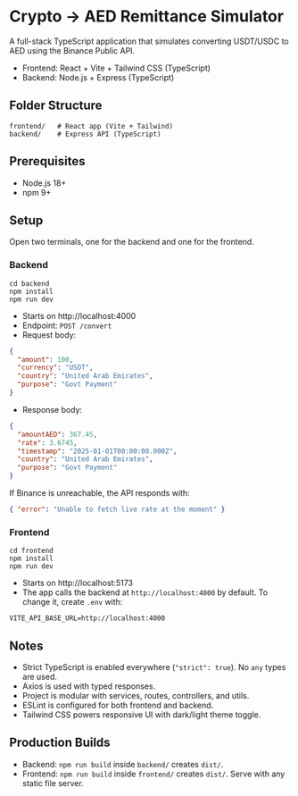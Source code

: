 # Crypto → AED Remittance Simulator

A full-stack TypeScript application that simulates converting USDT/USDC to AED using the Binance Public API.

- Frontend: React + Vite + Tailwind CSS (TypeScript)
- Backend: Node.js + Express (TypeScript)

## Folder Structure

```
frontend/   # React app (Vite + Tailwind)
backend/    # Express API (TypeScript)
```

## Prerequisites

- Node.js 18+
- npm 9+

## Setup

Open two terminals, one for the backend and one for the frontend.

### Backend

```
cd backend
npm install
npm run dev
```

- Starts on http://localhost:4000
- Endpoint: `POST /convert`
- Request body:

```json
{
  "amount": 100,
  "currency": "USDT",
  "country": "United Arab Emirates",
  "purpose": "Govt Payment"
}
```

- Response body:

```json
{
  "amountAED": 367.45,
  "rate": 3.6745,
  "timestamp": "2025-01-01T00:00:00.000Z",
  "country": "United Arab Emirates",
  "purpose": "Govt Payment"
}
```

If Binance is unreachable, the API responds with:

```json
{ "error": "Unable to fetch live rate at the moment" }
```

### Frontend

```
cd frontend
npm install
npm run dev
```

- Starts on http://localhost:5173
- The app calls the backend at `http://localhost:4000` by default. To change it, create `.env` with:

```
VITE_API_BASE_URL=http://localhost:4000
```

## Notes

- Strict TypeScript is enabled everywhere (`"strict": true`). No `any` types are used.
- Axios is used with typed responses.
- Project is modular with services, routes, controllers, and utils.
- ESLint is configured for both frontend and backend.
- Tailwind CSS powers responsive UI with dark/light theme toggle.

## Production Builds

- Backend: `npm run build` inside `backend/` creates `dist/`.
- Frontend: `npm run build` inside `frontend/` creates `dist/`. Serve with any static file server.